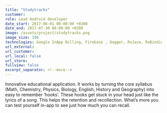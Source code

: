 ```yaml
---
title: "Studytracks"
customer:
role: Lead Android developer
date_start: 2017-06-01 00:00:00 +0300
date_end: 2017-07-30 00:00:00 +0300
image: /assets/project/studytracks.png
image_size: 196
technologies: Google InApp Billing, Firebase , Dagger, RxJava, RxBinding, Retrofit, Social networks SDKs
url_external: 
url_customer:
url_local: false
url_store: 
fullview: false
excerpt_separator: <!--more-->
---
```

Innovative educational application. It works by turning the core syllabus (Math, Chemistry, Physics, Biology, English, History and Geography) into easy to remember ‘hooks’. These hooks get stuck in your head just like the lyrics of a song. This helps the retention and recollection. What’s more you can test yourself in-app to see just how much you can recall.